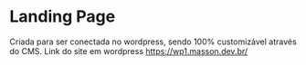 # Landing Page 

Criada para ser conectada no wordpress, sendo 100% customizável através do CMS.
Link do site em wordpress https://wp1.masson.dev.br/
